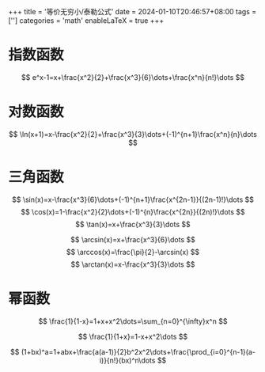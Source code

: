 +++
title = '等价无穷小/泰勒公式'
date = 2024-01-10T20:46:57+08:00
tags = ['']
categories = 'math'
enableLaTeX = true
+++

# 指数函数

$$
e^x-1=x+\frac{x^2}{2}+\frac{x^3}{6}\dots+\frac{x^n}{n!}\dots
$$

# 对数函数

$$
\ln(x+1)=x-\frac{x^2}{2}+\frac{x^3}{3}\dots+(-1)^{n+1}\frac{x^n}{n}\dots
$$

# 三角函数

$$
\sin(x)=x-\frac{x^3}{6}\dots+(-1)^{n+1}\frac{x^{2n-1}}{(2n-1)!}\dots
$$
$$
\cos(x)=1-\frac{x^2}{2}\dots+(-1)^{n}\frac{x^{2n}}{(2n)!}\dots
$$
$$
\tan(x)=x+\frac{x^3}{3}\dots
$$

$$
\arcsin(x)=x+\frac{x^3}{6}\dots
$$
$$
\arccos(x)=\frac{\pi}{2}-\arcsin(x)
$$
$$
\arctan(x)=x-\frac{x^3}{3}\dots
$$

# 幂函数

$$
\frac{1}{1-x}=1+x+x^2\dots=\sum_{n=0}^{\infty}x^n
$$

$$
\frac{1}{1+x}=1-x+x^2\dots
$$

$$
(1+bx)^a=1+abx+\frac{a(a-1)}{2}b^2x^2\dots+\frac{\prod_{i=0}^{n-1}(a-i)}{n!}(bx)^n\dots
$$